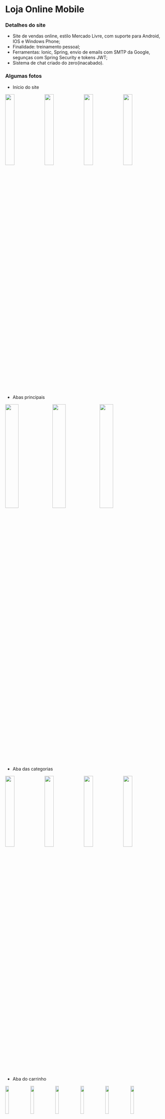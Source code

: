 ﻿# Loja Online Mobile

### Detalhes do site
* Site de vendas online, estilo Mercado Livre, com suporte para Android, IOS e Windows Phone;
* Finalidade: treinamento pessoal;
* Ferramentas: Ionic, Spring, envio de emails com SMTP da Google, segunças com Spring Security e tokens JWT;
* Sistema de chat criado do zero(inacabado).

### Algumas fotos

* Início do site

<img src="https://user-images.githubusercontent.com/20648428/51728935-ca004a80-2050-11e9-9406-e77b70bc4f92.jpeg" width="24%"> <img src="https://user-images.githubusercontent.com/20648428/51728944-ca98e100-2050-11e9-9d93-b7f030a6a158.jpeg" width="24%"> <img src="https://user-images.githubusercontent.com/20648428/51728945-ca98e100-2050-11e9-9b5d-3d9bef04a2c2.jpeg" width="24%"> <img src="https://user-images.githubusercontent.com/20648428/51728946-ca98e100-2050-11e9-9810-79910b900b7b.jpeg" width="24%">

* Abas principais

<img src="https://user-images.githubusercontent.com/20648428/51728947-ca98e100-2050-11e9-8921-685b30392803.jpeg" width="29%"> <img src="https://user-images.githubusercontent.com/20648428/51728951-cb317780-2050-11e9-897b-0c336a305b9d.jpeg" width="29%"> <img src="https://user-images.githubusercontent.com/20648428/51728931-c967b400-2050-11e9-867a-fac25f63cdad.jpeg" width="29%">

* Aba das categorias

<img src="https://user-images.githubusercontent.com/20648428/51728947-ca98e100-2050-11e9-8921-685b30392803.jpeg" width="24%"> <img src="https://user-images.githubusercontent.com/20648428/51728948-ca98e100-2050-11e9-83a7-138baacd7acd.jpeg" width="24%"> <img src="https://user-images.githubusercontent.com/20648428/51728949-cb317780-2050-11e9-855c-037c787cd9f2.jpeg" width="24%"> <img src="https://user-images.githubusercontent.com/20648428/51728950-cb317780-2050-11e9-96f9-d576133533c6.jpeg" width="24%">

* Aba do carrinho

<img src="https://user-images.githubusercontent.com/20648428/51728931-c967b400-2050-11e9-867a-fac25f63cdad.jpeg" width="15%"> <img src="https://user-images.githubusercontent.com/20648428/51728932-c967b400-2050-11e9-8e00-83f32e5212c3.jpeg" width="15%"> <img src="https://user-images.githubusercontent.com/20648428/51728933-c967b400-2050-11e9-820e-8c67054e0a2b.jpeg" width="15%"> <img src="https://user-images.githubusercontent.com/20648428/51728939-ca004a80-2050-11e9-8687-87446e35bd21.jpeg" width="15%"> <img src="https://user-images.githubusercontent.com/20648428/51728943-ca98e100-2050-11e9-88b4-d8205b60abb6.jpeg" width="15%"> 
<img src="https://user-images.githubusercontent.com/20648428/51728936-ca004a80-2050-11e9-9b4e-8637d65885ad.jpeg" width="15%">

* Aba do perfil

<img src="https://user-images.githubusercontent.com/20648428/51728931-c967b400-2050-11e9-867a-fac25f63cdad.jpeg" width="29%"> <img src="https://user-images.githubusercontent.com/20648428/51728937-ca004a80-2050-11e9-91c1-01fc391e98f9.jpeg" width="29%"> <img src="https://user-images.githubusercontent.com/20648428/51728938-ca004a80-2050-11e9-9cf9-1bfb6d6fa848.jpeg" width="29%">

* Serviço de email

<img src="https://user-images.githubusercontent.com/20648428/51728940-ca004a80-2050-11e9-89b8-7258f357b9d8.jpeg" width="49%"> <img src="https://user-images.githubusercontent.com/20648428/51728941-ca98e100-2050-11e9-97a7-1b2dc465d1fa.jpeg" width="49%">